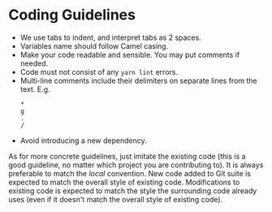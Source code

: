 # Coding Guidelines

- We use tabs to indent, and interpret tabs as 2 spaces.
- Variables name should follow Camel casing.
- Make your code readable and sensible. You may put comments if needed.
- Code must not consist of any `yarn lint` errors.
- Multi-line comments include their delimiters on separate lines from
  the text. E.g.
  ```
  *
  g
  .
  /
  ```
- Avoid introducing a new dependency.

As for more concrete guidelines, just imitate the existing code (this is a good guideline, no matter which project you are contributing to). It is always preferable to match the _local_ convention. New code added to Git suite is expected to match the overall style of existing code. Modifications to existing code is expected to match the style the surrounding code already uses (even if it doesn't match the overall style of existing code).
